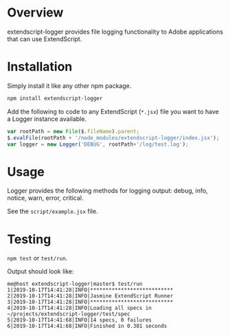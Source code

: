 # Overview

extendscript-logger provides file logging functionality to Adobe applications that can use ExtendScript.

# Installation

Simply install it like any other npm package.

```sh
npm install extendscript-logger

```

Add the following to code to any ExtendScript (`*.jsx`) file you want to have a Logger instance available.

```js
var rootPath = new File($.fileName).parent;
$.evalFile(rootPath + '/node_modules/extendscript-logger/index.jsx');
var logger = new Logger('DEBUG', rootPath+'/log/test.log');
```

# Usage

Logger provides the following methods for logging output: debug, info, notice, warn, error, critical. 

See the `script/example.jsx` file.


# Testing

`npm test` or `test/run`.

Output should look like:

```
me@host extendscript-logger|master$ test/run
1|2019-10-17T14:41:28|INFO|***************************
2|2019-10-17T14:41:28|INFO|Jasmine ExtendScript Runner
3|2019-10-17T14:41:28|INFO|***************************
4|2019-10-17T14:41:28|INFO|Loading all specs in ~/projects/extendscript-logger/test/spec
5|2019-10-17T14:41:68|INFO|14 specs, 0 failures
6|2019-10-17T14:41:68|INFO|Finished in 0.381 seconds
```
